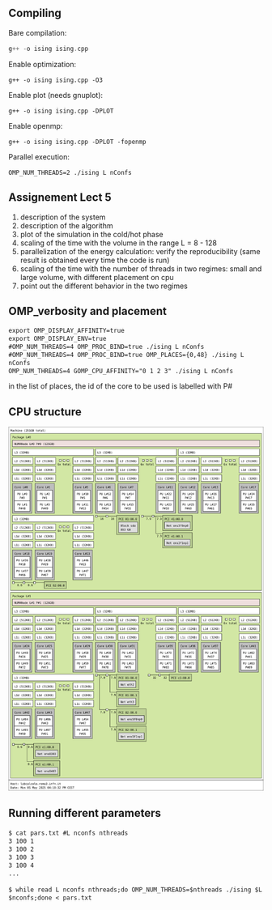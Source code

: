 Compiling
---

Bare compilation:

```c++
g++ -o ising ising.cpp 
```

Enable optimization:
```
g++ -o ising ising.cpp -O3
```

Enable plot (needs gnuplot):
```
g++ -o ising ising.cpp -DPLOT
```

Enable openmp:
```
g++ -o ising ising.cpp -DPLOT -fopenmp
```

Parallel execution:
```
OMP_NUM_THREADS=2 ./ising L nConfs
```

Assignement Lect 5
-------------------

1) description of the system
2) description of the algorithm
3) plot of the simulation in the cold/hot phase
4) scaling of the time with the volume in the range L = 8 - 128
5) parallelization of the energy calculation: verify the reproducibility (same result is obtained every time the code is run)
6) scaling of the time with the number of threads in two regimes: small and large volume, with different placement on cpu
7) point out the different behavior in the two regimes


OMP_verbosity and placement
-------------
```
export OMP_DISPLAY_AFFINITY=true
export OMP_DISPLAY_ENV=true
#OMP_NUM_THREADS=4 OMP_PROC_BIND=true ./ising L nConfs
#OMP_NUM_THREADS=4 OMP_PROC_BIND=true OMP_PLACES={0,48} ./ising L nConfs
OMP_NUM_THREADS=4 GOMP_CPU_AFFINITY="0 1 2 3" ./ising L nConfs

```
in the list of places, the id of the core to be used is labelled with P#


CPU structure
---

![cpu](cpu.svg)


Running different parameters
---

```
$ cat pars.txt #L nconfs nthreads
3 100 1
3 100 2
3 100 3
3 100 4
...

$ while read L nconfs nthreads;do OMP_NUM_THREADS=$nthreads ./ising $L $nconfs;done < pars.txt
```

